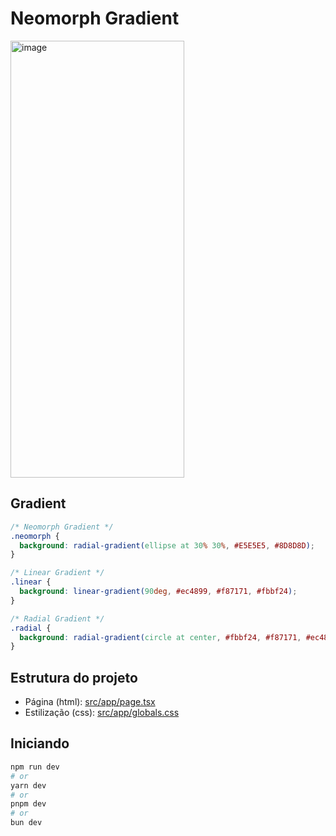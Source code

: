 # Neomorph Gradient

<img width="278" height="699" alt="image" src="https://github.com/user-attachments/assets/1b8b4349-65be-4fac-8b44-140224764639" />

## Gradient

```css
/* Neomorph Gradient */
.neomorph {
  background: radial-gradient(ellipse at 30% 30%, #E5E5E5, #8D8D8D);
}

/* Linear Gradient */
.linear {
  background: linear-gradient(90deg, #ec4899, #f87171, #fbbf24);
}

/* Radial Gradient */
.radial {
  background: radial-gradient(circle at center, #fbbf24, #f87171, #ec4899);
}
```

## Estrutura do projeto
 - Página (html): [src/app/page.tsx](src/app/page.tsx)
 - Estilização (css): [src/app/globals.css](src/app/globals.css)


## Iniciando

```bash
npm run dev
# or
yarn dev
# or
pnpm dev
# or
bun dev
```
